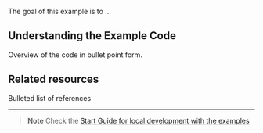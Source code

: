 The goal of this example is to ...

<!-- Please, do not remove these @TABLE EXAMPLES BEGIN and @TABLE EXAMPLES END comments or modify the table inside. This table is automatically generated from the data at _data/examples.json and _data/tags.json -->
<!-- @TABLE EXAMPLES BEGIN -->
<!-- @TABLE EXAMPLES END -->

## Understanding the Example Code

Overview of the code in bullet point form.

## Related resources

Bulleted list of references

---

> **Note**
> Check the [Start Guide for local development with the examples](https://github.com/WordPress/block-development-examples/wiki/Examples#start-guide-for-local-development-with-the-examples)
